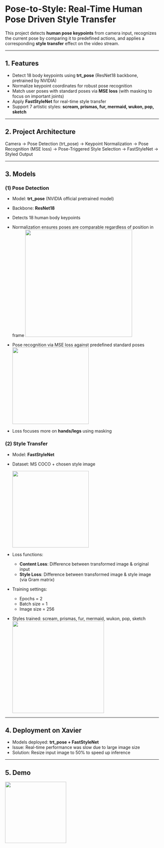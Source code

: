 # Pose-to-Style: Real-Time Human Pose Driven Style Transfer

This project detects **human pose keypoints** from camera input, recognizes the current pose by comparing it to predefined actions, and applies a corresponding **style transfer** effect on the video stream.

---

## 1. Features
- Detect 18 body keypoints using **trt_pose** (ResNet18 backbone, pretrained by NVIDIA)  
- Normalize keypoint coordinates for robust pose recognition  
- Match user poses with standard poses via **MSE loss** (with masking to focus on important joints)  
- Apply **FastStyleNet** for real-time style transfer  
- Support 7 artistic styles: **scream, prismas, fur, mermaid, wukon, pop, sketch**

---

## 2. Project Architecture
Camera → Pose Detection (trt_pose) → Keypoint Normalization → Pose Recognition (MSE loss) → Pose-Triggered Style Selection → FastStyleNet → Styled Output

---

## 3. Models
### (1) Pose Detection
- Model: **trt_pose** (NVIDIA official pretrained model)  
- Backbone: **ResNet18** 
- Detects 18 human body keypoints  
- Normalization ensures poses are comparable regardless of position in frame
  <img src="https://drive.google.com/uc?export=view&id=1jPQIQNp5nbaV6BCZ-SwmgeLxgnW8Nebs" height="350"/>

- Pose recognition via MSE loss against predefined standard poses
  <img src="https://drive.google.com/uc?export=view&id=15sPvXDLNOYewFDYQCRp6IUPfMZM6OnGh" height="250"/>

- Loss focuses more on **hands/legs** using masking

### (2) Style Transfer
- Model: **FastStyleNet**  
- Dataset: MS COCO + chosen style image
  
  <img src="https://drive.google.com/uc?export=view&id=1K16slzLKn-Hg6hqWuf_XdzhG0zd_X4m6" height="250"/>

- Loss functions: 
  - **Content Loss**: Difference between transformed image & original input  
  - **Style Loss**: Difference between transformed image & style image (via Gram matrix)
- Training settings:
  - Epochs = 2
  - Batch size = 1
  - Image size = 256
- Styles trained: scream, prismas, fur, mermaid, wukon, pop, sketch
  <img src="style.png" height="300"/>

---

## 4. Deployment on Xavier
- Models deployed: **trt_pose + FastStyleNet**  
- Issue: Real-time performance was slow due to large image size  
- Solution: Resize input image to 50% to speed up inference  

---

## 5. Demo
<img src="https://drive.google.com/uc?export=view&id=1quyCwK90TwHG4OCdQP9HQx5vkbEUuiKv" height="200"/>
